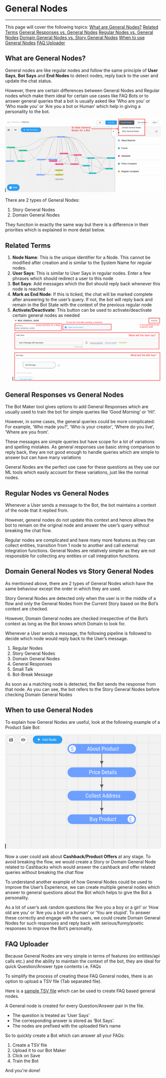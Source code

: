 # General Nodes
----
This page will cover the following topics: 
[What are General Nodes?](#what-are-general-nodes)
[Related Terms](#related-terms)
[General Responses vs. General Nodes](#general-responses-vs-general-nodes)
[Regular Nodes vs. General Nodes](#regular-nodes-vs-general-nodes)
[Domain General Nodes vs. Story General Nodes](#domain-general-nodes-vs-story-general-nodes)
[When to use General Nodes](#when-to-use-general-nodes)
[FAQ Uploader](#faq-uploader)


## What are General Nodes?

General nodes are like regular nodes and follow the same principle of **User Says**, **Bot Says** and **End Nodes** to detect nodes, reply back to the user and update the chat status.

However, there are certain differences between General Nodes and Regular nodes which make them ideal for certain use cases like FAQ Bots or to answer general queries that a bot is usually asked like ‘Who are you’ or ‘Who made you’ or ‘Are you a bot or Human’ which help in giving a personality to the bot.

![General Nodes](general_nodes_open.png "Where to find General Nodes?")

There are 2 types of General Nodes:

1. Story General Nodes
2. Domain General Nodes

They function in exactly the same way but there is a difference in their priorities which is explained in more detail below.


## Related Terms
1. **Node Name**: This is the unique identifier for a Node. This cannot be modified after creation and is similar to the System Name for regular nodes.
2. **User Says**: This is similar to User Says in regular nodes. Enter a few phrases which should redirect a user to this node
3. **Bot Says**: Add messages which the Bot should reply back whenever this node is reached
4. **Mark as End Node**: If this is ticked, the chat will be marked complete after answering to the user’s query. If not, the bot will reply back and remain in the Bot State with the context of the previous regular node
5. **Activate/Deactivate**: This button can be used to activate/deactivate certain general nodes as needed
![General Nodes](general_node_terms.png "How to Create/Edit a General Node?")


## General Responses vs General Nodes
The Bot Maker tool gives options to add General Responses which are usually used to train the bot for simple queries like ‘Good Morning’ or ‘Hi!’.

However, in some cases, the general queries could be more complicated: For example, ‘Who made you?’, ‘Who is your creator’, ‘Where do you live’, ‘Where are you from’.

These messages are simple queries but have scope for a lot of variations and spelling mistakes. As general responses use basic string comparison to reply back, they are not good enough to handle queries which are simple to answer but can have many variations

General Nodes are the perfect use case for these questions as they use our ML tools which easily account for these variations, just like the normal nodes.


## Regular Nodes vs General Nodes
Whenever a User sends a message to the Bot, the bot maintains a context of the node that it replied from.

However, general nodes do not update this context and hence allows the bot to remain on the original node and answer the user’s query without breaking the chat flow.

Regular nodes are complicated and have many more features as they can collect entities, transition from 1 node to another and call external Integration functions. General Nodes are relatively simpler as they are not responsible for collecting any entities or call integration functions.


## Domain General Nodes vs Story General Nodes
As mentioned above, there are 2 types of General Nodes which have the same behaviour except the order in which they are used.

Story General Nodes are detected only when the user is in the middle of a flow and only the General Nodes from the Current Story based on the Bot’s context are checked.

However, Domain General nodes are checked irrespective of the Bot’s context as long as the Bot knows which Domain to look for.

Whenever a User sends a message, the following pipeline is followed to decide which node would reply back to the User’s message.

1. Regular Nodes
2. Story General Nodes
3. Domain General Nodes
4. General Responses
5. Small Talk
6. Bot-Break Message

As soon as a matching node is detected, the Bot sends the response from that node. As you can see, the bot refers to the Story General Nodes before checking Domain General Nodes


## When to use General Nodes
To explain how General Nodes are useful, look at the following example of a Product Sale Bot:

![General Nodes](general_nodes_example1.png "Example Product  Sale Bot")


Now a user could ask about **Cashback/Product Offers** at any stage.
To avoid breaking the flow, we would create a Story or Domain General Node related to Cashbacks which would answer the cashback and offer related queries without breaking the chat flow

To understand another example of how General Nodes could be used to improve the User’s Experience, we can create multiple general nodes which answer to general questions about the Bot which helps to give the Bot a personality.

As a lot of user’s ask random questions like ‘Are you a boy or a girl’ or ‘How old are you’ or ‘Are you a bot or a human’ or ‘You are stupid’. To answer these correctly and engage with the users, we could create Domain General Nodes for such responses and reply back with serious/funny/poetic responses to improve the Bot’s personality.

## FAQ Uploader
Because General Nodes are very simple in terms of features (no entities/api calls etc.) and the ability to maintain the context of the bot, they are ideal for quick Question/Answer type contents i.e. FAQs

To simplify the process of creating these FAQ General nodes, there is an option to upload a TSV file (Tab separated file).

Here is a [sample TSV file](https://haptik-stagingcf.haptikapi.com/docs_haptik/general_nodes_faq.tsv) which can be used to create FAQ based general nodes.

A General node is created for every Question/Answer pair in the file.

* The question is treated as ‘User Says’
* The corresponding answer is stored as ‘Bot Says’.
* The nodes are prefixed with the uploaded file’s name

So to quickly create a Bot which can answer all your FAQs:

1. Create a TSV file
2. Upload it to our Bot Maker
3. Click on Save
4. Train the Bot

And you're done!

